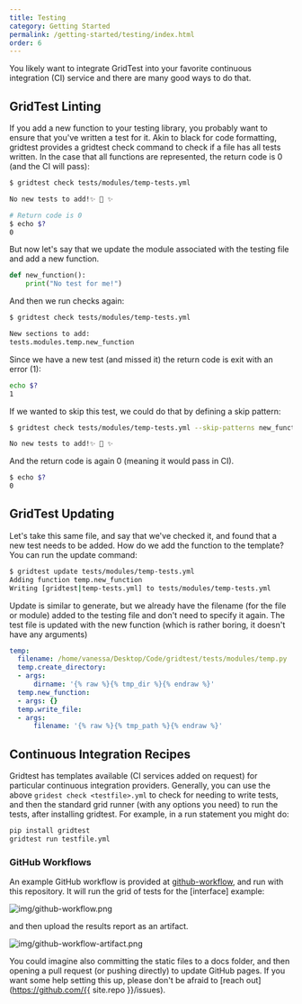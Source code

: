 ```yaml
---
title: Testing
category: Getting Started
permalink: /getting-started/testing/index.html
order: 6
---
```


You likely want to integrate GridTest into your favorite continuous integration
(CI) service and there are many good ways to do that.

## GridTest Linting

If you add a new function to your testing library, you probably
want to ensure that you've written a test for it. Akin to black for code
formatting, gridtest provides a gridtest check command
to check if a file has all tests written. In the case that all functions
are represented, the return code is 0 (and the CI will pass):

```bash
$ gridtest check tests/modules/temp-tests.yml 

No new tests to add!✨ 🥑️ ✨

# Return code is 0
$ echo $?
0
```

But now let's say that we update the module associated with the testing file
and add a new function.

```python
def new_function():
    print("No test for me!")
```

And then we run checks again:


```bash
$ gridtest check tests/modules/temp-tests.yml 

New sections to add:
tests.modules.temp.new_function
```

Since we have a new test (and missed it) the return code is exit with an error (1):

```bash
echo $?
1
```

If we wanted to skip this test, we could do that by defining a skip pattern:

```bash
$ gridtest check tests/modules/temp-tests.yml --skip-patterns new_function

No new tests to add!✨ 🥑️ ✨
```

And the return code is again 0 (meaning it would pass in CI).

```bash
$ echo $?
0
```

## GridTest Updating

Let's take this same file, and say that we've checked it, and found that a new test
needs to be added. How do we add the function to the template? You can run
the update command:

```bash
$ gridtest update tests/modules/temp-tests.yml 
Adding function temp.new_function
Writing [gridtest|temp-tests.yml] to tests/modules/temp-tests.yml
```

Update is similar to generate, but we already have the filename (for the file
or module) added to the testing file and don't need to specify it again.
The test file is updated with the new function (which is rather boring, it doesn't
have any arguments)

```yaml
temp:
  filename: /home/vanessa/Desktop/Code/gridtest/tests/modules/temp.py
  temp.create_directory:
  - args:
      dirname: '{% raw %}{% tmp_dir %}{% endraw %}'
  temp.new_function:
  - args: {}
  temp.write_file:
  - args:
      filename: '{% raw %}{% tmp_path %}{% endraw %}'
```

## Continuous Integration Recipes

Gridtest has templates available (CI services added on request) 
for particular continuous integration providers. Generally, you can use the 
above `gridest check <testfile>.yml` to check for needing to write tests, 
and then the standard grid runner (with any options you need) to run the tests, 
after installing gridtest. For example, in a run statement you might do:

```bash
pip install gridtest
gridtest run testfile.yml
```

### GitHub Workflows

An example GitHub workflow is provided at [github-workflow](https://github.com/vsoch/gridtest/blob/master/.github/workflows/github-workflow-example.yml), and run with this repository. It will run the grid of
tests for the [interface] example:

![img/github-workflow.png](../img/github-workflow.png)

 and then upload the results report as an artifact.

![img/github-workflow-artifact.png](../img/github-workflow-artifact.png)

You could imagine also committing the static files to a docs folder, and then
opening a pull request (or pushing directly) to update GitHub pages. If you
want some help setting this up, please don't be afraid to [reach out](https://github.com/{{ site.repo }}/issues).
